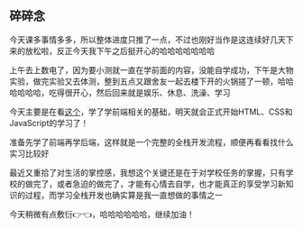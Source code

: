 ## 碎碎念
今天课多事情多多，所以整体进度只推了一点，不过也刚好当作是这连续好几天下来的放松啦，反正今天我下午之后挺开心的哈哈哈哈哈哈哈

上午去上数电了，因为要小测就一直在学前面的内容，没能自学成功，下午是大物实验，做完实验又去体测，整到五点又跟舍友一起去楼下开的火锅搓了一顿，哈哈哈哈哈哈，吃得很开心，然后回来就是娱乐、休息、洗澡、学习

今天主要是在看[这个](https://developer.mozilla.org/en-US/docs/Learn/Getting_started_with_the_web/HTML_basics)，学了学前端相关的基础，明天就会正式开始HTML、CSS和JavaScript的学习了！

准备先学了前端再学后端，这样就是一个完整的全栈开发流程，顺便再看看找什么实习比较好

最近又重拾了对生活的掌控感，我想这个关键还是在于对学校任务的掌握，只有学校的做完了，或者急迫的做完了，才能有心情去自学，也才能真正的享受学习新知识的过程，而学习全栈开发也确实算是我一直想做的事情之一

今天稍微有点敷衍👉👈，哈哈哈哈哈哈，继续加油！
